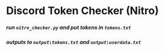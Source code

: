 # Discord Token Checker (Nitro)
##### run `nitro_checker.py` and put tokens in `tokens.txt`
##### outputs to `output\tokens.txt` and `output\userdata.txt`

